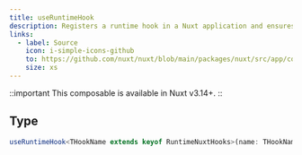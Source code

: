 ```yaml
---
title: useRuntimeHook
description: Registers a runtime hook in a Nuxt application and ensures it is properly disposed of when the scope is destroyed.
links:
  - label: Source
    icon: i-simple-icons-github
    to: https://github.com/nuxt/nuxt/blob/main/packages/nuxt/src/app/composables/runtime-hook.ts
    size: xs
---
```


::important
This composable is available in Nuxt v3.14+.
::

## Type

```ts [signature]
useRuntimeHook<THookName extends keyof RuntimeNuxtHooks>(name: THookName, fn: RuntimeNuxtHooks): void
```
